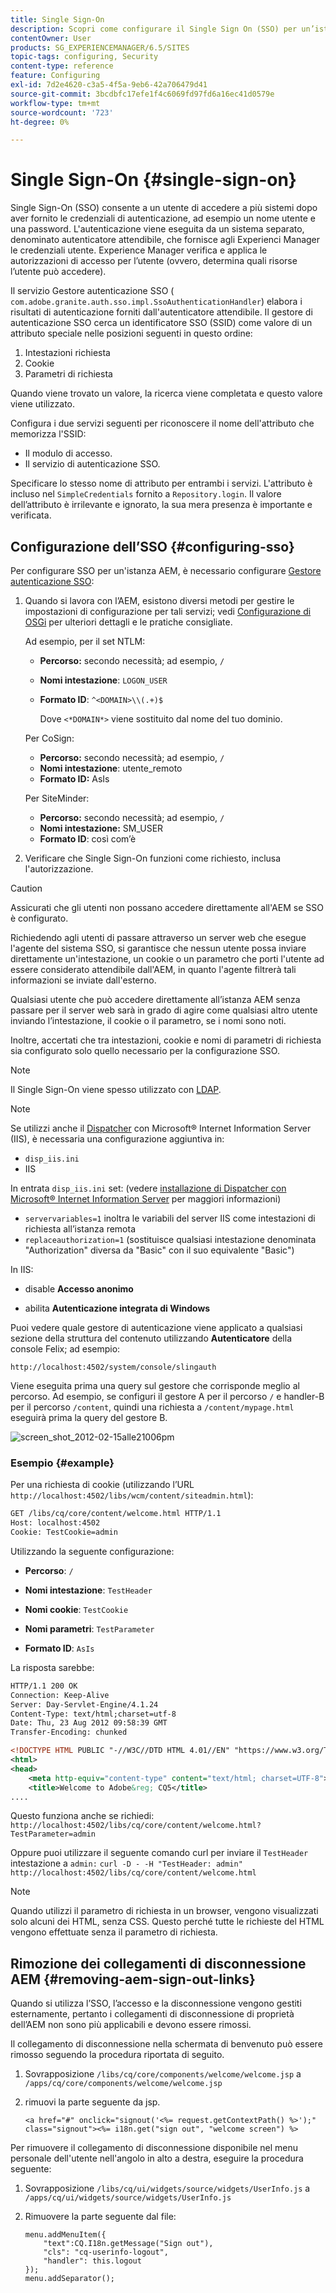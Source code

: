 ```yaml
---
title: Single Sign-On
description: Scopri come configurare il Single Sign On (SSO) per un’istanza di Adobe Experience Manager (AEM).
contentOwner: User
products: SG_EXPERIENCEMANAGER/6.5/SITES
topic-tags: configuring, Security
content-type: reference
feature: Configuring
exl-id: 7d2e4620-c3a5-4f5a-9eb6-42a706479d41
source-git-commit: 3bcdbfc17efe1f4c6069fd97fd6a16ec41d0579e
workflow-type: tm+mt
source-wordcount: '723'
ht-degree: 0%

---
```


# Single Sign-On {#single-sign-on}

Single Sign-On (SSO) consente a un utente di accedere a più sistemi dopo aver fornito le credenziali di autenticazione, ad esempio un nome utente e una password. L&#39;autenticazione viene eseguita da un sistema separato, denominato autenticatore attendibile, che fornisce agli Experienci Manager le credenziali utente. Experience Manager verifica e applica le autorizzazioni di accesso per l’utente (ovvero, determina quali risorse l’utente può accedere).

Il servizio Gestore autenticazione SSO ( `com.adobe.granite.auth.sso.impl.SsoAuthenticationHandler`) elabora i risultati di autenticazione forniti dall&#39;autenticatore attendibile. Il gestore di autenticazione SSO cerca un identificatore SSO (SSID) come valore di un attributo speciale nelle posizioni seguenti in questo ordine:

1. Intestazioni richiesta
1. Cookie
1. Parametri di richiesta

Quando viene trovato un valore, la ricerca viene completata e questo valore viene utilizzato.

Configura i due servizi seguenti per riconoscere il nome dell&#39;attributo che memorizza l&#39;SSID:

* Il modulo di accesso.
* Il servizio di autenticazione SSO.

Specificare lo stesso nome di attributo per entrambi i servizi. L&#39;attributo è incluso nel `SimpleCredentials` fornito a `Repository.login`. Il valore dell’attributo è irrilevante e ignorato, la sua mera presenza è importante e verificata.

## Configurazione dell’SSO {#configuring-sso}

Per configurare SSO per un&#39;istanza AEM, è necessario configurare [Gestore autenticazione SSO](/help/sites-deploying/osgi-configuration-settings.md#adobegranitessoauthenticationhandler):

1. Quando si lavora con l’AEM, esistono diversi metodi per gestire le impostazioni di configurazione per tali servizi; vedi [Configurazione di OSGi](/help/sites-deploying/configuring-osgi.md) per ulteriori dettagli e le pratiche consigliate.

   Ad esempio, per il set NTLM:

   * **Percorso:** secondo necessità; ad esempio, `/`
   * **Nomi intestazione**: `LOGON_USER`
   * **Formato ID**: `^<DOMAIN>\\(.+)$`

     Dove `<*DOMAIN*>` viene sostituito dal nome del tuo dominio.

   Per CoSign:

   * **Percorso:** secondo necessità; ad esempio, `/`
   * **Nomi intestazione**: utente_remoto
   * **Formato ID:** AsIs

   Per SiteMinder:

   * **Percorso:** secondo necessità; ad esempio, `/`
   * **Nomi intestazione:** SM_USER
   * **Formato ID**: così com’è

1. Verificare che Single Sign-On funzioni come richiesto, inclusa l&#39;autorizzazione.

>[!CAUTION]
>
>Assicurati che gli utenti non possano accedere direttamente all&#39;AEM se SSO è configurato.
>
>Richiedendo agli utenti di passare attraverso un server web che esegue l&#39;agente del sistema SSO, si garantisce che nessun utente possa inviare direttamente un&#39;intestazione, un cookie o un parametro che porti l&#39;utente ad essere considerato attendibile dall&#39;AEM, in quanto l&#39;agente filtrerà tali informazioni se inviate dall&#39;esterno.
>
>Qualsiasi utente che può accedere direttamente all’istanza AEM senza passare per il server web sarà in grado di agire come qualsiasi altro utente inviando l’intestazione, il cookie o il parametro, se i nomi sono noti.
>
>Inoltre, accertati che tra intestazioni, cookie e nomi di parametri di richiesta sia configurato solo quello necessario per la configurazione SSO.
>

>[!NOTE]
>
>Il Single Sign-On viene spesso utilizzato con [LDAP](/help/sites-administering/ldap-config.md).

>[!NOTE]
>
>Se utilizzi anche il [Dispatcher](https://experienceleague.adobe.com/docs/experience-manager-dispatcher/using/dispatcher.html?lang=it) con Microsoft® Internet Information Server (IIS), è necessaria una configurazione aggiuntiva in:
>
* `disp_iis.ini`
* IIS
>
In entrata `disp_iis.ini` set: (vedere [installazione di Dispatcher con Microsoft® Internet Information Server](https://experienceleague.adobe.com/docs/experience-manager-dispatcher/using/getting-started/dispatcher-install.html#microsoft-internet-information-server) per maggiori informazioni)
>
* `servervariables=1` inoltra le variabili del server IIS come intestazioni di richiesta all’istanza remota
* `replaceauthorization=1` (sostituisce qualsiasi intestazione denominata &quot;Authorization&quot; diversa da &quot;Basic&quot; con il suo equivalente &quot;Basic&quot;)
>
In IIS:
>
* disable **Accesso anonimo**
>
* abilita **Autenticazione integrata di Windows**
>

Puoi vedere quale gestore di autenticazione viene applicato a qualsiasi sezione della struttura del contenuto utilizzando **Autenticatore** della console Felix; ad esempio:

`http://localhost:4502/system/console/slingauth`

Viene eseguita prima una query sul gestore che corrisponde meglio al percorso. Ad esempio, se configuri il gestore A per il percorso `/` e handler-B per il percorso `/content`, quindi una richiesta a `/content/mypage.html` eseguirà prima la query del gestore B.

![screen_shot_2012-02-15alle21006pm](assets/screen_shot_2012-02-15at21006pm.png)

### Esempio {#example}

Per una richiesta di cookie (utilizzando l’URL `http://localhost:4502/libs/wcm/content/siteadmin.html`):

```xml
GET /libs/cq/core/content/welcome.html HTTP/1.1
Host: localhost:4502
Cookie: TestCookie=admin
```

Utilizzando la seguente configurazione:

* **Percorso**: `/`

* **Nomi intestazione**: `TestHeader`

* **Nomi cookie**: `TestCookie`

* **Nomi parametri**: `TestParameter`

* **Formato ID**: `AsIs`

La risposta sarebbe:

```xml
HTTP/1.1 200 OK
Connection: Keep-Alive
Server: Day-Servlet-Engine/4.1.24
Content-Type: text/html;charset=utf-8
Date: Thu, 23 Aug 2012 09:58:39 GMT
Transfer-Encoding: chunked

<!DOCTYPE HTML PUBLIC "-//W3C//DTD HTML 4.01//EN" "https://www.w3.org/TR/html4/strict.dtd">
<html>
<head>
    <meta http-equiv="content-type" content="text/html; charset=UTF-8">
    <title>Welcome to Adobe&reg; CQ5</title>
....
```

Questo funziona anche se richiedi:
`http://localhost:4502/libs/cq/core/content/welcome.html?TestParameter=admin`

Oppure puoi utilizzare il seguente comando curl per inviare il `TestHeader` intestazione a `admin:`
`curl -D - -H "TestHeader: admin" http://localhost:4502/libs/cq/core/content/welcome.html`

>[!NOTE]
>
Quando utilizzi il parametro di richiesta in un browser, vengono visualizzati solo alcuni dei HTML, senza CSS. Questo perché tutte le richieste del HTML vengono effettuate senza il parametro di richiesta.

## Rimozione dei collegamenti di disconnessione AEM {#removing-aem-sign-out-links}

Quando si utilizza l’SSO, l’accesso e la disconnessione vengono gestiti esternamente, pertanto i collegamenti di disconnessione di proprietà dell’AEM non sono più applicabili e devono essere rimossi.

Il collegamento di disconnessione nella schermata di benvenuto può essere rimosso seguendo la procedura riportata di seguito.

1. Sovrapposizione `/libs/cq/core/components/welcome/welcome.jsp` a `/apps/cq/core/components/welcome/welcome.jsp`
1. rimuovi la parte seguente da jsp.

   `<a href="#" onclick="signout('<%= request.getContextPath() %>');" class="signout"><%= i18n.get("sign out", "welcome screen") %>`

Per rimuovere il collegamento di disconnessione disponibile nel menu personale dell&#39;utente nell&#39;angolo in alto a destra, eseguire la procedura seguente:

1. Sovrapposizione `/libs/cq/ui/widgets/source/widgets/UserInfo.js` a `/apps/cq/ui/widgets/source/widgets/UserInfo.js`

1. Rimuovere la parte seguente dal file:

   ```
   menu.addMenuItem({
       "text":CQ.I18n.getMessage("Sign out"),
       "cls": "cq-userinfo-logout",
       "handler": this.logout
   });
   menu.addSeparator();
   ```
